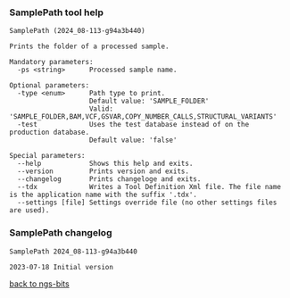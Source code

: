 ### SamplePath tool help
	SamplePath (2024_08-113-g94a3b440)
	
	Prints the folder of a processed sample.
	
	Mandatory parameters:
	  -ps <string>      Processed sample name.
	
	Optional parameters:
	  -type <enum>      Path type to print.
	                    Default value: 'SAMPLE_FOLDER'
	                    Valid: 'SAMPLE_FOLDER,BAM,VCF,GSVAR,COPY_NUMBER_CALLS,STRUCTURAL_VARIANTS'
	  -test             Uses the test database instead of on the production database.
	                    Default value: 'false'
	
	Special parameters:
	  --help            Shows this help and exits.
	  --version         Prints version and exits.
	  --changelog       Prints changeloge and exits.
	  --tdx             Writes a Tool Definition Xml file. The file name is the application name with the suffix '.tdx'.
	  --settings [file] Settings override file (no other settings files are used).
	
### SamplePath changelog
	SamplePath 2024_08-113-g94a3b440
	
	2023-07-18 Initial version
[back to ngs-bits](https://github.com/imgag/ngs-bits)